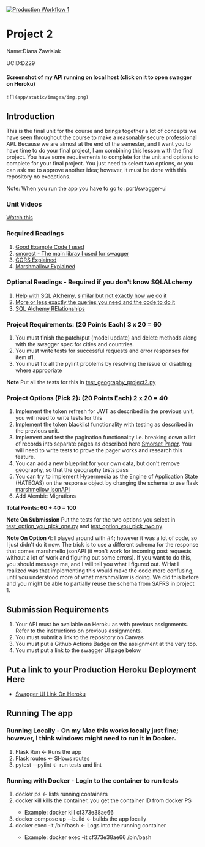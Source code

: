 [![Production Workflow 1](https://github.com/NJIT-WIS/jet-security-part-2-project-2-DianaZawislak/actions/workflows/prod.yml/badge.svg)](https://github.com/NJIT-WIS/jet-security-part-2-project-2-DianaZawislak/actions/workflows/prod.yml)

# Project 2

Name:Diana Zawislak

UCID:DZ29

#### Screenshot of my API running on local host (click on it to open swagger on Heroku)
	![](app/static/images/img.png)

## Introduction

This is the final unit for the course and brings together a lot of concepts we have seen throughout the course to make a
reasonably secure professional API. Because we are almost at the end of the semester, and I want you to have time to do
your final project, I am combining this lesson with the final project. You have some requirements to complete for the
unit and options to complete for your final project. You just need to select two options, or you can ask me to approve
another idea; however, it must be done with this repository no exceptions.

Note: When you run the app you have to go to <host>:port/swagger-ui

### Unit Videos

[Watch this](https://youtu.be/Yt-0BWdauaI)

### Required Readings

1. [Good Example Code I used](https://github.com/picsouds/flask-smorest-example-bookmanager)
2. [smorest - The main libray I used for swagger](https://flask-smorest.readthedocs.io/en/latest/)
3. [CORS Explained](https://medium.com/@baphemot/understanding-cors-18ad6b478e2b)
4. [Marshmallow Explained](https://www.kimsereylam.com/python/2019/10/25/serialization-with-marshmallow.html)

### Optional Readings - Required if you don't know SQLALchemy 
1. [Help with SQL Alchemy, similar but not exactly how we do it](https://auth0.com/blog/sqlalchemy-orm-tutorial-for-python-developers/)
2. [More or less exactly the queries you need and the code to do it](https://www.golinuxcloud.com/flask-sqlalchemy/)
3. [SQL Alchemy RElationships](https://hackersandslackers.com/sqlalchemy-data-models/)
### Project Requirements: (20 Points Each) 3 x 20 = 60

1. You must finish the patch/put (model update) and delete methods along with the swagger spec for cities and countries.
2. You must write tests for successful requests and error responses for item #1.
3. You must fix all the pylint problems by resolving the issue or disabling where appropriate

**Note** Put all the tests for this in [test_geography_project2.py](tests/test_geography_project2.py)

### Project Options (Pick 2): (20 Points Each)  2 x 20 = 40

1. Implement the token refresh for JWT as described in the previous unit, you will need to write tests for this
2. Implement the token blacklist functionality with testing as described in the previous unit.
3. Implement and test the pagination functionality i.e. breaking down a list of records into separate pages as described
   here [Smorset Pager](https://flask-smorest.readthedocs.io/en/latest/pagination.html). You will need to write tests to
   prove the pager works and research this feature.
4. You can add a new blueprint for your own data, but don't remove geography, so that the geography tests pass
5. You can try to implement Hypermedia as the Engine of Application State (HATEOAS) on the response object by changing
   the schema to use flask [marshmellow jsonAPI](https://marshmallow-jsonapi.readthedocs.io/en/latest/)
6. Add Alembic Migrations

**Total Points:  60 + 40 = 100**

**Note On Submission** Put the tests for the two options you select
in [test_option_you_pick_one.py](tests/test_option_you_pick_one.py)
and [test_option_you_pick_two.py](tests/test_option_you_pick_two.py)

**Note On Option 4**: I played around with #4; however it was a lot of code, so I just didn't do it now. The trick is to
use a
different schema for the response that comes marshmello jsonAPI (it won't work for incoming post requests without a lot
of work and figuring out some errors). If you want to do this, you should message me, and I will tell you what I figured
out. WHat I realized was that implementing this would make the code more confusing, until
you understood more of what marshmallow is doing. We did this before and you might be able to partially reuse the schema
from SAFRS in project 1.

## Submission Requirements

1. Your API must be available on Heroku as with previous assignments. Refer to the instructions on previous assignments.
2. You must submit a link to the repository on Canvas
3. You must put a Github Actions Badge on the assignment at the very top.
4. You must put a link to the swagger UI page below

## Put a link to your Production Heroku Deployment Here

* [Swagger UI Link On Heroku](https://api-project-is960.herokuapp.com/swagger-ui)

## Running The app

### Running Locally - On my Mac this works locally just fine; however, I think windows might need to run it in Docker.

1. Flask Run <- Runs the app
2. Flask routes <- SHows routes
3. pytest --pylint <- run tests and lint

### Running with Docker - Login to the container to run tests

1. docker ps <- lists running containers
2. docker kill <container id>  kills the container, you get the container ID from docker PS
    * Example: docker kill cf373e38ae66
3. docker compose up --build <- builds the app locally
4. docker exec -it <containerID> /bin/bash    <- Logs into the running container
    * Example: docker exec -it cf373e38ae66 /bin/bash
